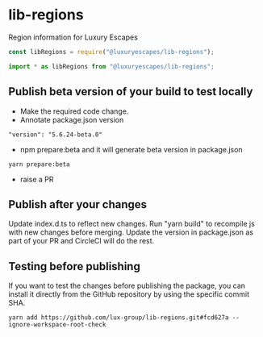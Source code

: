 # lib-regions

Region information for Luxury Escapes

```js
const libRegions = require("@luxuryescapes/lib-regions");

import * as libRegions from "@luxuryescapes/lib-regions";
```

## Publish beta version of your build to test locally
- Make the required code change.
- Annotate package.json version
```
"version": "5.6.24-beta.0"
```
- npm prepare:beta and it will generate beta version in package.json
```
yarn prepare:beta
```
- raise a PR

## Publish after your changes
Update index.d.ts to reflect new changes. Run "yarn build" to recompile js with new changes before merging. Update the version in package.json as part of your PR and CircleCI will do the rest.


## Testing before publishing
If you want to test the changes before publishing the package, you can install it directly from the GitHub repository by using the specific commit SHA. 

```shell
yarn add https://github.com/lux-group/lib-regions.git#fcd627a --ignore-workspace-root-check
```
